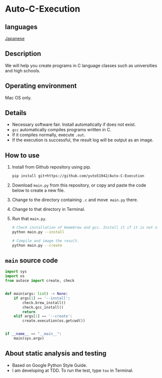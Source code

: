# Auto-C-Execution

## languages

[Japanese](Example/README_jp.md)

## Description

We will help you create programs in C language classes such as universities and high schools.

## Operating environment

Mac OS only.

## Details

* Necessary software fair. Install automatically if does not exist.
* `gcc` automatically compiles programs written in C.
* If it compiles normally, execute `.out`.
* If the execution is successful, the result log will be output as an image.

## How to use

1. Install from Github repository using pip.

    ```bash
    pip install git+https://github.com/yuto51942/Auto-C-Execution
    ```

2. Download `main.py` from this repository, or copy and paste the code below to create a new file.
3. Change to the directory containing `.c` and move` main.py` there.
4. Change to that directory in Terminal.
5. Run that `main.py`.

    ```bash
    # Check installation of Homebrew and gcc. Install it if it is not on your PC.
    python main.py --install

    # Compile and image the result.
    python main.py --create
    ```

## `main` source code

```py
import sys
import os
from autoce import create, check


def main(args: list) -> None:
    if args[1] == '--install':
        check.brew_install()
        check.gcc_install()
        return
    elif args[1] == '--create':
        create.execution(os.getcwd())


if __name__ == "__main__":
    main(sys.argv)
```

## About static analysis and testing

* Based on Google Python Style Guide.
* I am developing at TDD. To run the test, type `tox` in Terminal.
